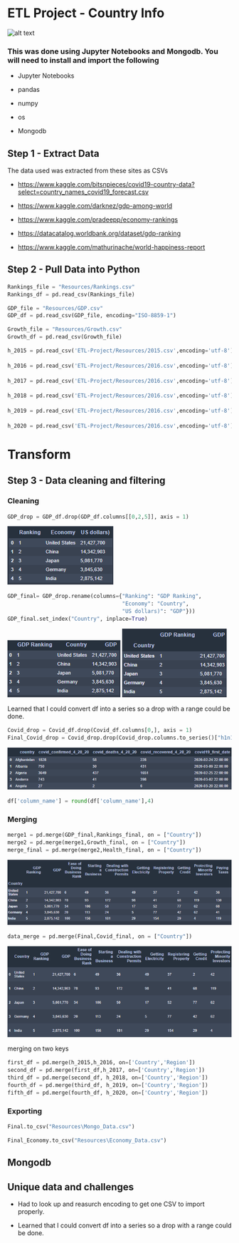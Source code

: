 # **ETL Project - Country Info**


![alt text](https://cdn.mapsinternational.co.uk/pub/media/catalog/product/cache/afad95d7734d2fa6d0a8ba78597182b7/k/i/kids-cartoon-world-map_wm01139.jpg)

### This was done using Jupyter Notebooks and Mongodb. You will need to install and import the following

- Jupyter Notebooks

- pandas 

- numpy

- os

- Mongodb

## Step 1 - Extract Data

The data used was extracted from these sites as CSVs

- https://www.kaggle.com/bitsnpieces/covid19-country-data?select=country_names_covid19_forecast.csv

- https://www.kaggle.com/darknez/gdp-among-world

- https://www.kaggle.com/pradeepp/economy-rankings

- https://datacatalog.worldbank.org/dataset/gdp-ranking

- https://www.kaggle.com/mathurinache/world-happiness-report

## Step 2 - Pull Data into Python

```python
Rankings_file = "Resources/Rankings.csv"
Rankings_df = pd.read_csv(Rankings_file)
```

```python
GDP_file = "Resources/GDP.csv"
GDP_df = pd.read_csv(GDP_file, encoding="ISO-8859-1")
```


```python
Growth_file = "Resources/Growth.csv"
Growth_df = pd.read_csv(Growth_file)
```

```python
h_2015 = pd.read_csv('ETL-Project/Resources/2015.csv',encoding='utf-8')

h_2016 = pd.read_csv('ETL-Project/Resources/2016.csv',encoding='utf-8')

h_2017 = pd.read_csv('ETL-Project/Resources/2016.csv',encoding='utf-8')

h_2018 = pd.read_csv('ETL-Project/Resources/2016.csv',encoding='utf-8')

h_2019 = pd.read_csv('ETL-Project/Resources/2016.csv',encoding='utf-8')

h_2020 = pd.read_csv('ETL-Project/Resources/2016.csv',encoding='utf-8')
```


# Transform

## Step 3 - Data cleaning and filtering 

### Cleaning

```python
GDP_drop = GDP_df.drop(GDP_df.columns[[0,2,5]], axis = 1)
```

![alt text](https://github.com/benwbarr/ETL-Project/blob/main/Images/Capture.PNG?raw=true)

```python
GDP_final= GDP_drop.rename(columns={"Ranking": "GDP Ranking",
                                    "Economy": "Country",
                                    "US dollars)": "GDP"}))
GDP_final.set_index("Country", inplace=True)                                    
```

![alt text](https://github.com/benwbarr/ETL-Project/blob/main/Images/Capture2.PNG?raw=true)
![alt text](https://github.com/benwbarr/ETL-Project/blob/main/Images/Capture3.PNG?raw=true)


Learned that I could convert df into a series so a drop with a range could be done.

```python
Covid_drop = Covid_df.drop(Covid_df.columns[0,], axis = 1)
Final_Covid_drop = Covid_drop.drop(Covid_drop.columns.to_series()["h1n1_Geographic_spread":"longitude"], axis=1)
```

![alt text](https://github.com/benwbarr/ETL-Project/blob/main/Images/Capture4.PNG?raw=true)

```python
df['column_name'] = round(df['column_name'],4)
```

### Merging
```python
merge1 = pd.merge(GDP_final,Rankings_final, on = ["Country"])
merge2 = pd.merge(merge1,Growth_final, on = ["Country"])
merge_final = pd.merge(merge2,Health_final, on = ["Country"])
```

![alt text](https://github.com/benwbarr/ETL-Project/blob/main/Images/Capture5.PNG?raw=true)

```python
data_merge = pd.merge(Final,Covid_final, on = ["Country"])
```

![alt text](https://github.com/benwbarr/ETL-Project/blob/main/Images/Capture6.PNG?raw=true)

merging on two keys
```python
first_df = pd.merge(h_2015,h_2016, on=['Country','Region'])
second_df = pd.merge(first_df,h_2017, on=['Country','Region'])
third_df = pd.merge(second_df, h_2018, on=['Country','Region'])
fourth_df = pd.merge(third_df, h_2019, on=['Country','Region'])
fifth_df = pd.merge(fourth_df, h_2020, on=['Country','Region'])
```


### Exporting
```python
Final.to_csv("Resources\Mongo_Data.csv")
```

```python
Final_Economy.to_csv("Resources\Economy_Data.csv")
```

## Mongodb


## Unique data and challenges 

- Had to look up and reasurch encoding to get one CSV to import properly.

- Learned that I could convert df into a series so a drop with a range could be done.
